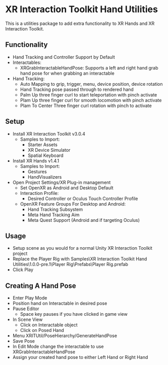# XR Interaction Toolkit Hand Utilities
This is a utilities package to add extra functionality to XR Hands and XR Interaction Toolkit.

## Functionality
- Hand Tracking and Controller Support by Default
- Interactables:
    - XRGrabInteractableHandPose: Supports a left and right hand grab hand pose for when grabbing an interactable
- Hand Tracking:
    - Auto Mapping to grip, trigger, menu, device position, device rotation
    - Hand Tracking pose passed through to rendered hand
    - Palm Up three finger curl to start teleportation with pinch activate
    - Plam Up three finger curl for smooth locomotion with pinch activate
    - Plam To Center Three finger curl rotation with pinch to activate

## Setup
- Install XR Interaction Toolkit v3.0.4
    - Samples to Import:
        - Starter Assets
        - XR Device Simulator
        - Spatial Keyboard
- Install XR Hands v1.4.1
    - Samples to Import:
        - Gestures
        - HandVisualizers
- Open Project Settings/XR Plug-in management
    - Set OpenXR as Android and Desktop Default
    - Interaction Profile:
        - Desired Controller or Oculus Touch Controller Profile
    - OpenXR Feature Groups For Desktop and Android:
        - Hand Tracking Subsystem
        - Meta Hand Tracking Aim
        - Meta Quest Support (Android and if targeting Oculus)

## Usage
- Setup scene as you would for a normal Unity XR Interaction Toolkit project
- Replace the Player Rig with Samples\XR Interaction Toolkit Hand Utilities\1.0.0-pre.1\Player Rig\Prefabs\Player Rig.prefab
- Click Play

## Creating A Hand Pose
- Enter Play Mode
- Position hand on Interactable in desired pose
- Pause Editor 
    - Space key pauses if you have clicked in game view
- In Scene View
    - Click on Interactable object
    - Click on Posed Hand
- Menu XRITUtil/PoseHierarchy/GenerateHandPose
- Save Pose
- In Edit Mode change the interactable to use XRGrabInteractableHandPose
- Assign your created hand pose to either Left Hand or Right Hand